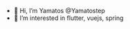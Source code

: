 - 👋 Hi, I’m Yamatos @Yamatostep
- 👀 I’m interested in flutter, vuejs, spring

<!---
Yamatostep/Yamatostep is a ✨ special ✨ repository because its `README.md` (this file) appears on your GitHub profile.
You can click the Preview link to take a look at your changes.
--->
